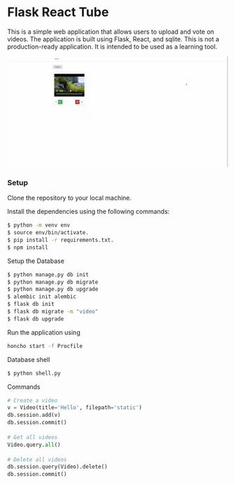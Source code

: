 # Flask React Tube
This is a simple web application that allows users to upload and vote on videos. The application is built using Flask, React, and sqlite. This is not a production-ready application. It is intended to be used as a learning tool.

![flask-react-tube-gif](https://github.com/bcutrell/flask-react-tube/blob/master/flask_react_tube.gif)

### Setup
Clone the repository to your local machine.

Install the dependencies using the following commands:
```bash
$ python -m venv env
$ source env/bin/activate.
$ pip install -r requirements.txt.
$ npm install
```
Setup the Database
```bash
$ python manage.py db init
$ python manage.py db migrate
$ python manage.py db upgrade
$ alembic init alembic
$ flask db init
$ flask db migrate -m "video"
$ flask db upgrade
```

Run the application using
```bash
honcho start -f Procfile
```

Database shell
```bash
$ python shell.py
```

Commands
```python
# Create a video
v = Video(title='Hello', filepath='static')
db.session.add(v)
db.session.commit()

# Get all videos
Video.query.all()

# Delete all videos
db.session.query(Video).delete()
db.session.commit()
```